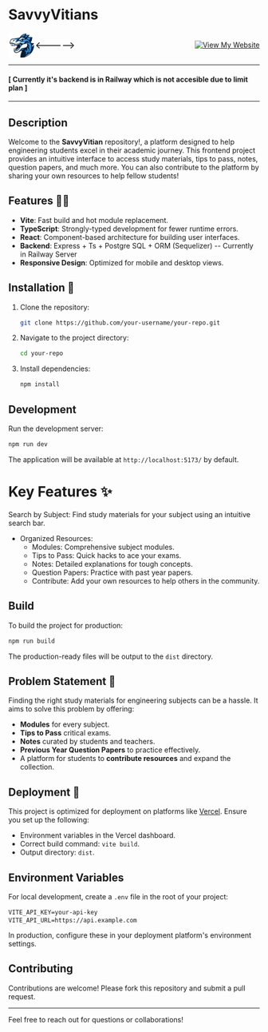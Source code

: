 # SavvyVitians
<div style="display: flex; align-items: center; gap: 10;">
  <img src="https://github.com/PrAyAg9/SavvyVitians/blob/main/public/images/logod.png" alt="Logo" style="height: 50px;" />
  <span style="font-size: 20px; font-weight: Extra bold; margin: 0;">
     <----->
  </span>
  <a href="https://savvy-vitian.vercel.app/" style="margin-left: auto;">
    <img src="https://img.shields.io/badge/View-My%20Website-blue" alt="View My Website"/>
  </a>
</div>


---
#### [ Currently it's backend is in Railway which is not accesible due to limit plan ]
---

## Description

Welcome to the **SavvyVitian** repository!, a platform designed to help engineering students excel in their academic journey. This frontend project provides an intuitive interface to access study materials, tips to pass, notes, question papers, and much more. You can also contribute to the platform by sharing your own resources to help fellow students!

## Features 🧑‍💻

- **Vite**: Fast build and hot module replacement.
- **TypeScript**: Strongly-typed development for fewer runtime errors.
- **React**: Component-based architecture for building user interfaces.
- **Backend**: Express + Ts + Postgre SQL + ORM (Sequelizer) -- Currently in Railway Server
- **Responsive Design**: Optimized for mobile and desktop views.

## Installation 🚀

1. Clone the repository:
   ```bash
   git clone https://github.com/your-username/your-repo.git
   ```

2. Navigate to the project directory:
   ```bash
   cd your-repo
   ```

3. Install dependencies:
   ```bash
   npm install
   ```

## Development

Run the development server:
```bash
npm run dev
```

The application will be available at `http://localhost:5173/` by default.

# Key Features ✨

Search by Subject: Find study materials for your subject using an intuitive search bar.
- Organized Resources:
  - Modules: Comprehensive subject modules.
  - Tips to Pass: Quick hacks to ace your exams.
  - Notes: Detailed explanations for tough concepts.
  - Question Papers: Practice with past year papers.
  - Contribute: Add your own resources to help others in the community.

## Build

To build the project for production:
```bash
npm run build
```

The production-ready files will be output to the `dist` directory.

## Problem Statement 🤌

Finding the right study materials for engineering subjects can be a hassle. It aims to solve this problem by offering:

- **Modules** for every subject.
- **Tips to Pass** critical exams.
- **Notes** curated by students and teachers.
- **Previous Year Question Papers** to practice effectively.
- A platform for students to **contribute resources** and expand the collection.
  

## Deployment 🙌

This project is optimized for deployment on platforms like [Vercel](https://vercel.com/). Ensure you set up the following:

- Environment variables in the Vercel dashboard.
- Correct build command: `vite build`.
- Output directory: `dist`.

## Environment Variables

For local development, create a `.env` file in the root of your project:
```
VITE_API_KEY=your-api-key
VITE_API_URL=https://api.example.com
```

In production, configure these in your deployment platform's environment settings.

## Contributing

Contributions are welcome! Please fork this repository and submit a pull request.

---
Feel free to reach out for questions or collaborations!
